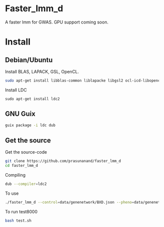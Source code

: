 # Faster_lmm_d

A faster lmm for GWAS. GPU support coming soon.

# Install

## Debian/Ubuntu

Install BLAS, LAPACK, GSL, OpenCL.

```sh
sudo apt-get install libblas-common liblapacke libgsl2 ocl-icd-libopencl1
```

Install LDC

```
sudo apt-get install ldc2
```

## GNU Guix

```sh
guix package -i ldc dub
```

## Get the source

Get the source-code

```sh
git clone https://github.com/prasunanand/faster_lmm_d
cd faster_lmm_d
```

Compiling
```sh
dub --compiler=ldc2
```

To use
```sh
./faster_lmm_d --control=data/genenetwork/BXD.json --pheno=data/genenetwork/104617_at.json --geno=data/genenetwork/BXD.csv --cmd=rqtl
```

To run test8000
```sh
bash test.sh
```
